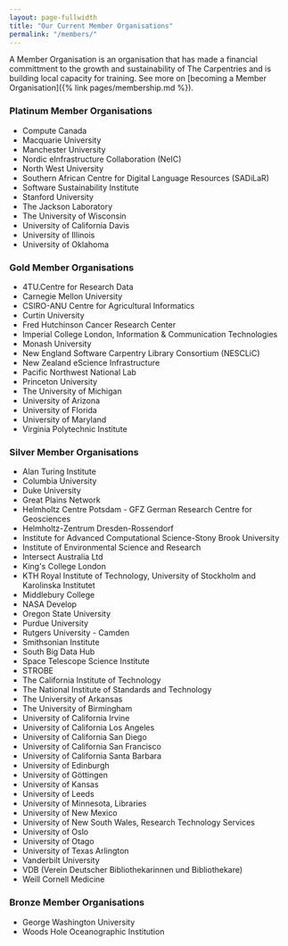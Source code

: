 ```yaml
---
layout: page-fullwidth
title: "Our Current Member Organisations"
permalink: "/members/"
---
```


A Member Organisation is an organisation that has made a financial committment to
the growth and sustainability of The Carpentries and is building local capacity for training. See more on [becoming a Member Organisation]({% link pages/membership.md %}).

### Platinum Member Organisations

- Compute Canada
- Macquarie University
- Manchester University
- Nordic eInfrastructure Collaboration (NeIC)
- North West University
- Southern African Centre for Digital Language Resources (SADiLaR)
- Software Sustainability Institute
- Stanford University
- The Jackson Laboratory
- The University of Wisconsin
- University of California Davis
- University of Illinois
- University of Oklahoma

### Gold Member Organisations

- 4TU.Centre for Research Data 
- Carnegie Mellon University
- CSIRO-ANU Centre for Agricultural Informatics
- Curtin University
- Fred Hutchinson Cancer Research Center
- Imperial College London, Information & Communication Technologies
- Monash University
- New England Software Carpentry Library Consortium (NESCLiC)
- New Zealand eScience Infrastructure
- Pacific Northwest National Lab
- Princeton University
- The University of Michigan
- University of Arizona
- University of Florida
- University of Maryland
- Virginia Polytechnic Institute


### Silver Member Organisations

- Alan Turing Institute
- Columbia University
- Duke University
- Great Plains Network
- Helmholtz Centre Potsdam - GFZ German Research Centre for Geosciences
- Helmholtz-Zentrum Dresden-Rossendorf
- Institute for Advanced Computational Science-Stony Brook University
- Institute of Environmental Science and Research
- Intersect Australia Ltd
- King's College London
- KTH Royal Institute of Technology, University of Stockholm and Karolinska Institutet
- Middlebury College
- NASA Develop
- Oregon State University
- Purdue University
- Rutgers University - Camden
- Smithsonian Institute
- South Big Data Hub
- Space Telescope Science Institute
- STROBE
- The California Institute of Technology
- The National Institute of Standards and Technology
- The University of Arkansas
- The University of Birmingham
- University of California Irvine
- University of California Los Angeles
- University of California San Diego
- University of California San Francisco
- University of California Santa Barbara
- University of Edinburgh
- University of Göttingen
- University of Kansas
- University of Leeds
- University of Minnesota, Libraries
- University of New Mexico
- University of New South Wales, Research Technology Services
- University of Oslo
- University of Otago
- University of Texas Arlington
- Vanderbilt University
- VDB (Verein Deutscher Bibliothekarinnen und Bibliothekare)
- Weill Cornell Medicine


### Bronze Member Organisations
 
 - George Washington University
 - Woods Hole Oceanographic Institution
